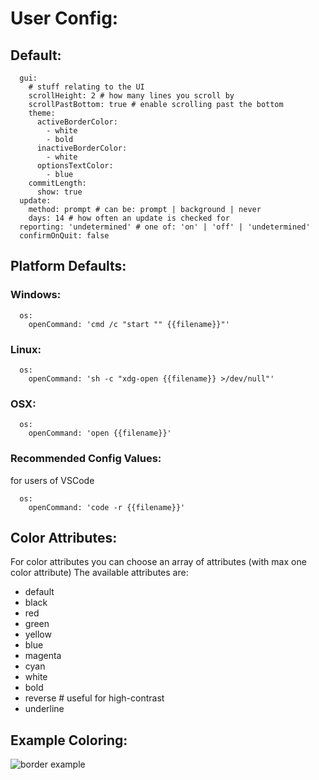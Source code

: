 # User Config:

## Default:

```
  gui:
    # stuff relating to the UI
    scrollHeight: 2 # how many lines you scroll by
    scrollPastBottom: true # enable scrolling past the bottom
    theme:
      activeBorderColor:
        - white
        - bold
      inactiveBorderColor:
        - white
      optionsTextColor:
        - blue
    commitLength:
      show: true
  update:
    method: prompt # can be: prompt | background | never
    days: 14 # how often an update is checked for
  reporting: 'undetermined' # one of: 'on' | 'off' | 'undetermined'
  confirmOnQuit: false
```

## Platform Defaults:

### Windows:

```
  os:
    openCommand: 'cmd /c "start "" {{filename}}"'
```

### Linux:

```
  os:
    openCommand: 'sh -c "xdg-open {{filename}} >/dev/null"'
```

### OSX:

```
  os:
    openCommand: 'open {{filename}}'
```

### Recommended Config Values:

for users of VSCode

```
  os:
    openCommand: 'code -r {{filename}}'
```

## Color Attributes:

For color attributes you can choose an array of attributes (with max one color attribute)
The available attributes are:

- default
- black
- red
- green
- yellow
- blue
- magenta
- cyan
- white
- bold
- reverse # useful for high-contrast
- underline

## Example Coloring:

![border example](/docs/resources/colored-border-example.png)
